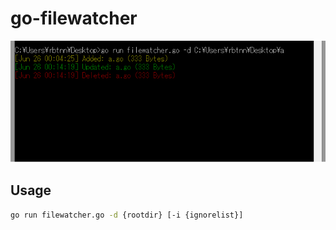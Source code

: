 
# go-filewatcher

![](https://raw.githubusercontent.com/rbtnn/go-filewatcher/master/filewatcher.png)

## Usage

```sh
go run filewatcher.go -d {rootdir} [-i {ignorelist}]
```

